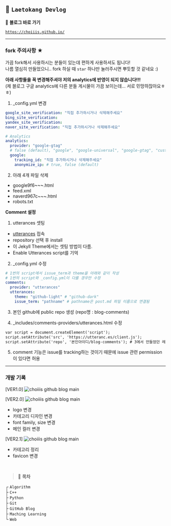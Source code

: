 ## 🦥 `Laetokang Devlog`

📎 **블로그 바로 가기**

[`https://choiiis.github.io/`](https://choiiis.github.io/)

---

### fork 주의사항 ★

가끔 fork해서 사용하시는 분들이 있는데 편하게 사용하셔도 됩니다!  
나름 열심히 만들었으니.. fork 하실 때 `star` 하나만 눌러주시면 뿌듯할 것 같네요 :)

**아래 사항들을 꼭 변경해주셔야 저의 analytics에 반영이 되지 않습니다!!!**  
(제 블로그 구글 analytics에 다른 분들 게시물이 가끔 보이는데... 서로 민망하잖아요ㅎㅎ)

1. \_config.yml 변경

```yml
google_site_verification: "직접 추가하시거나 삭제해주세요"
bing_site_verification:
yandex_site_verification:
naver_site_verification: "직접 추가하시거나 삭제해주세요"
```

```yml
# Analytics
analytics:
  provider: "google-gtag"
  # false (default), "google", "google-universal", "google-gtag", "custom"
  google:
    tracking_id: "직접 추가하시거나 삭제해주세요"
    anonymize_ip: # true, false (default)
```

2. 아래 4개 파일 삭제

- google9f6~~~.html
- feed.xml
- naverd967c~~~.html
- robots.txt

**Comment 설정**  

1. utterances 셋팅

- [utterances](https://github.com/apps/utterances) 접속
- repository 선택 후 install
- 이 Jekyll Theme에서는 셋팅 방법이 다름.
- Enable Utterances script를 기억

2. _config.yml 수정

```yml
# 1번의 script에서 issue_term과 theme을 아래와 같이 작성
# 1번의 script와 _config.yml이 다를 경우만 수정
comments:
  provider: "utterances"
  utterances: 
    theme: "github-light" # "github-dark"
    issue_term: "pathname" # pathname은 post.md 파일 이름으로 연결됨
```

3. 본인 github에 public repo 생성 (repo명 : blog-comments)

4. _includes/comments-providers/utterances.html 수정

```html
var script = document.createElement('script');
script.setAttribute('src', 'https://utteranc.es/client.js');
script.setAttribute('repo', '본인아이디/blog-comments'); # 3에서 만들었던 레포지토리로 수정
```

5. comment 기능은 issue를 tracking하는 것이기 때문에 issue 관련 permission이 있다면 허용

---

### 개발 기록

[VER1.0]
![choiiis github blog main](/assets/images/posts_img/readme/blog-main-ver1.png)

[VER2.0]
![choiiis github blog main](/assets/images/posts_img/readme/blog-main-ver2.png)

- logo 변경
- 카테고리 디자인 변경
- font family, size 변경
- 메인 컬러 변경

[VER2.1]
![choiiis github blog main](/assets/images/posts_img/readme/ver2_1_main.png)

- 카테고리 정리
- favicon 변경

<br>

> 🌴 **목차**

┌ `Algorithm`  
├ `C++`  
├ `Python`  
├ `Git`  
├ `GitHub Blog`  
├ `Maching Learning`  
└ `Web`
